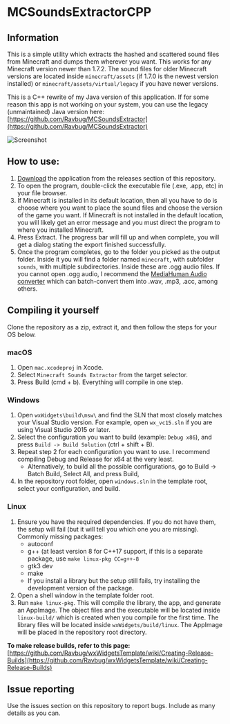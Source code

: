 # MCSoundsExtractorCPP
## Information
This is a simple utility which extracts the hashed and scattered sound files from Minecraft and dumps them wherever you want. This works for any Minecraft version newer than 1.7.2. The sound files for older Minecraft versions are located inside ``minecraft/assets`` (if 1.7.0 is the newest version installed) or ``minecraft/assets/virtual/legacy`` if you have newer versions.

This is a C++ rewrite of my Java version of this application. If for some reason this app is not working on your system, you can
use the legacy (unmaintained) Java version here: [https://github.com/Ravbug/MCSoundsExtractor](https://github.com/Ravbug/MCSoundsExtractor)

![Screenshot](https://i.imgur.com/qInTOb4.png)

## How to use:
1. [Download](https://github.com/Ravbug/MCSoundsExtractorCPP/releases) the application from the releases section of this repository.
2. To open the program, double-click the executable file (.exe, .app, etc) in your file browser.
3. If Minecraft is installed in its default location, then all you have to do is choose where you want to place the sound files and choose the version of the game you want. If Minecraft is not installed in the default location, you will likely get an error message and you must direct the program to where you installed Minecraft.
4. Press Extract. The progress bar will fill up and when complete, you will get a dialog stating the export finished successfully.
5. Once the program completes, go to the folder you picked as the output folder. Inside it you will find a folder named ``minecraft``, with subfolder ``sounds``, with multiple subdirectories. Inside these are .ogg audio files. If you cannot open .ogg audio, I recommend the [MediaHuman Audio converter](https://www.mediahuman.com/audio-converter/) which can batch-convert them into .wav, .mp3, .acc, among others.

## Compiling it yourself
Clone the repository as a zip, extract it, and then follow the steps for your OS below.
### macOS
1. Open `mac.xcodeproj` in Xcode.
2. Select `Minecraft Sounds Extractor` from the target selector.
3. Press Build (cmd + b). Everything will compile in one step. 

### Windows
1. Open `wxWidgets\build\msw\` and find the SLN that most closely matches your Visual Studio version. For example, open `wx_vc15.sln` if you are using Visual Studio 2015 or later.
2. Select the configuration you want to build (example: `Debug x86`), and press `Build -> Build Solution` (ctrl + shift + B). 
3. Repeat step 2 for each configuration you want to use. I recommend compiling Debug and Release for x64 at the very least.
   - Alternatively, to build all the possible configurations, go to Build → Batch Build, Select All, and press Build, 
4. In the repository root folder, open `windows.sln` in the template root, select your configuration, and build.

### Linux
1. Ensure you have the required dependencies. If you do not have them, the setup will fail (but it will tell you which one you are missing). Commonly missing packages:
   - autoconf
   - g++ (at least version 8 for C++17 support, if this is a separate package, use `make linux-pkg CC=g++-8`
   - gtk3 dev
   - make
   - If you install a library but the setup still fails, try installing the development version of the package. 
2. Open a shell window in the template folder root. 
3. Run `make linux-pkg`. This will compile the library, the app, and generate an AppImage. The object files and the executable will be located inside `linux-build/` which is created when you compile for the first time. The library files will be located inside `wxWidgets/build/linux`. The AppImage will be placed in the repository root directory.

**To make release builds, refer to this page:** [https://github.com/Ravbug/wxWidgetsTemplate/wiki/Creating-Release-Builds](https://github.com/Ravbug/wxWidgetsTemplate/wiki/Creating-Release-Builds)

## Issue reporting
Use the issues section on this repository to report bugs. Include as many details as you can.
